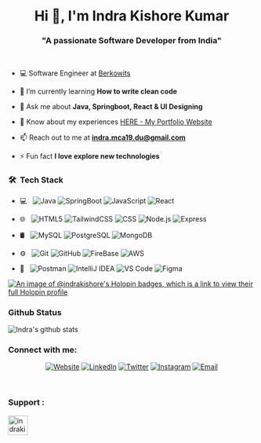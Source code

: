 <h1 align="center">Hi 👋, I'm Indra Kishore Kumar</h1>
<h3 align="center">"A passionate Software Developer from India"</h3>

<br>


- 💻 Software Engineer at [Berkowits](https://berkowits.com/)

- 🌱 I’m currently learning **How to write clean code**

- 💬 Ask me about **Java, Springboot, React & UI Designing**

<!-- - 👨‍💻 All of my projects are available at [HERE](indrakishore.github.io/projects) -->

- 📄 Know about my experiences [HERE - My Portfolio Website](https://indra-kishore.onrender.com/)

- 📫 Reach out to me at **indra.mca19.du@gmail.com** 

- ⚡ Fun fact **I love explore new technologies**


<h3> 🛠 &nbsp;Tech Stack</h3>

- 💻 &nbsp;
  ![Java](https://img.shields.io/badge/-Java-333333?style=flat&logo=Java)
  ![SpringBoot](https://img.shields.io/badge/-SpringBoot-333333?style=flat&logo=Spring)
  ![JavaScript](https://img.shields.io/badge/-JavaScript-333333?style=flat&logo=JavaScript)
  ![React](https://img.shields.io/badge/-React-333333?style=flat&logo=React)


- 🌐 &nbsp;
  ![HTML5](https://img.shields.io/badge/-HTML5-333333?style=flat&logo=HTML5)
  ![TailwindCSS](https://img.shields.io/badge/-TailwindCSS-333333?style=flat&logo=TailwindCSS)
  ![CSS](https://img.shields.io/badge/-CSS-333333?style=flat&logo=CSS3&logoColor=1572B6)
  ![Node.js](https://img.shields.io/badge/-Node.js-333333?style=flat&logo=node.js)
  ![Express](https://img.shields.io/badge/-Express-333333?style=flat&logo=Express&logoColor=dddddd)
  
- 🛢 &nbsp;
  ![MySQL](https://img.shields.io/badge/-MySQL-333333?style=flat&logo=mysql)
  ![PostgreSQL](https://img.shields.io/badge/-PostgreSQL-333333?style=flat&logo=PostgreSQL)
  ![MongoDB](https://img.shields.io/badge/-MongoDB-333333?style=flat&logo=mongodb)
  
- ⚙️ &nbsp;
  ![Git](https://img.shields.io/badge/-Git-333333?style=flat&logo=git)
  ![GitHub](https://img.shields.io/badge/-GitHub-333333?style=flat&logo=github)
  ![FireBase](https://img.shields.io/badge/-FireBase-333333?style=flat&logo=firebase)
  ![AWS](https://img.shields.io/badge/-AWS-333333?style=flat&logo=amazonaws)

- 🔧 &nbsp;
  ![Postman](https://img.shields.io/badge/-Postman-333333?style=flat&logo=postman)
  ![IntelliJ IDEA](https://img.shields.io/badge/-IntelliJ%20IDEA-333333?style=flat&logo=intellijidea)
  ![VS Code](https://img.shields.io/badge/-VSCode-333333?style=flat&logo=vscode)
  ![Figma](https://img.shields.io/badge/-Figma-333333?style=flat&logo=figma)

 [![An image of @indrakishore's Holopin badges, which is a link to view their full Holopin profile](https://holopin.me/indrakishore)](https://holopin.io/@indrakishore)
  

### Github Status
![Indra's github stats](https://github-readme-stats.vercel.app/api?username=indrakishore&bg_color=0,3E5151,ffca8d&title_color=fff&text_color=fff)


### Connect with me:

<p align="center">
<a href="https://indrakishore.github.io"><img alt="Website" src="https://img.shields.io/badge/Website-indrakishore.github.io-blue?style=flat-square&logo=google-chrome"></a>
<a href="https://www.linkedin.com/in/indra-kishore/"><img alt="LinkedIn" src="https://img.shields.io/badge/LinkedIn-Indra%20Kishore-blue?style=flat-square&logo=linkedin"></a>
<a href="https://www.twitter.com/indra599/"><img alt="Twitter" src="https://img.shields.io/badge/Twitter-indra5991-blue?style=flat-square&logo=twitter"></a>
<a href="https://www.instagram.com/indra.kishore/"><img alt="Instagram" src="https://img.shields.io/badge/Instagram-indra.kishore-blue?style=flat-square&logo=instagram"></a>
<a href="mailto:indra.mca19.du@gmail.com"><img alt="Email" src="https://img.shields.io/badge/Email-indra.mca19.du@gmail.com-blue?style=flat-square&logo=gmail"></a>
</p>
<br/>

### Support :
<p><a href="https://www.buymeacoffee.com/indrakishore"> <img align="left" src="https://cdn.buymeacoffee.com/buttons/v2/default-yellow.png" height="40"  alt="indrakishore" /></a></p><br><br>


[linkedin]: https://www.linkedin.com/in/indra-kishore/
[twitter]: https://twitter.com/indra599/
[Medium]: https://medium.com/@indra-mca19-du
[website]: https://indra-kishore.onrender.com/
[instagram]: https://www.instagram.com/indra.kishore/
[mail]: indra.mca19.du@gmail.com
